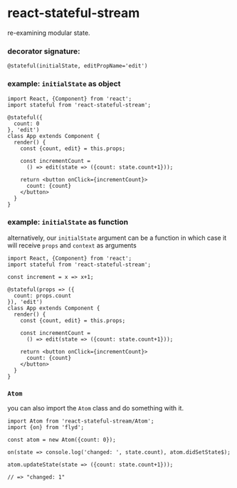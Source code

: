 # react-stateful-stream

re-examining modular state.

### decorator signature:

```
@stateful(initialState, editPropName='edit')
```

### example: `initialState` as object

```
import React, {Component} from 'react';
import stateful from 'react-stateful-stream';

@stateful({
  count: 0
}, 'edit')
class App extends Component {
  render() {
    const {count, edit} = this.props;
    
    const incrementCount = 
      () => edit(state => ({count: state.count+1}));
    
    return <button onClick={incrementCount}>
      count: {count}
    </button>
  }
}
```

### example: `initialState` as function

alternatively, our `initialState` argument can be a function 
in which case it will receive `props` and `context` as arguments

```
import React, {Component} from 'react';
import stateful from 'react-stateful-stream';

const increment = x => x+1;

@stateful(props => ({
  count: props.count
}), 'edit')
class App extends Component {
  render() {
    const {count, edit} = this.props;
    
    const incrementCount = 
      () => edit(state => ({count: state.count+1}));
    
    return <button onClick={incrementCount}>
      count: {count}
    </button>
  }
}
```


### `Atom`

you can also import the `Atom` class and do something
with it.

```
import Atom from 'react-stateful-stream/Atom';
import {on} from 'flyd';

const atom = new Atom({count: 0});

on(state => console.log('changed: ', state.count), atom.didSetState$);

atom.updateState(state => ({count: state.count+1}));

// => "changed: 1"

```
